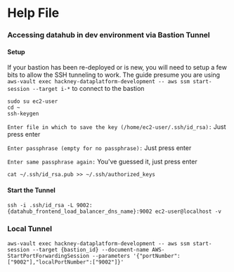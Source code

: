 # Help File

### Accessing datahub in dev environment via Bastion Tunnel

#### Setup
If your bastion has been re-deployed or is new, you will need to setup a few bits to allow the SSH tunneling to work.
The guide presume you are using `aws-vault exec hackney-dataplatform-development -- aws ssm start-session --target i-*` to connect to the bastion
```shell
sudo su ec2-user
cd ~
ssh-keygen
```

`Enter file in which to save the key (/home/ec2-user/.ssh/id_rsa):` Just press enter

`Enter passphrase (empty for no passphrase):` Just press enter

`Enter same passphrase again:` You've guessed it, just press enter

```shell
cat ~/.ssh/id_rsa.pub >> ~/.ssh/authorized_keys
```

#### Start the Tunnel

```shell
ssh -i .ssh/id_rsa -L 9002:{datahub_frontend_load_balancer_dns_name}:9002 ec2-user@localhost -v
```

### Local Tunnel

```shell
aws-vault exec hackney-dataplatform-development -- aws ssm start-session --target {bastion_id} --document-name AWS-StartPortForwardingSession --parameters '{"portNumber":["9002"],"localPortNumber":["9002"]}'
```
